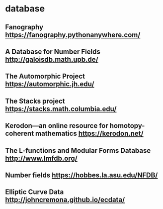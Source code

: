 # database
## Fanography https://fanography.pythonanywhere.com/
## A Database for Number Fields http://galoisdb.math.upb.de/
## The Automorphic Project https://automorphic.jh.edu/
## The Stacks project https://stacks.math.columbia.edu/
## Kerodon—an online resource for homotopy-coherent mathematics https://kerodon.net/
## The L-functions and Modular Forms Database http://www.lmfdb.org/
## Number fields https://hobbes.la.asu.edu/NFDB/
## Elliptic Curve Data http://johncremona.github.io/ecdata/
